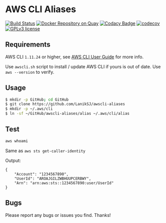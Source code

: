 # AWS CLI Aliases
[![Build Status](https://travis-ci.com/LanikSJ/awscli-aliases.svg?branch=master)](https://travis-ci.com/LanikSJ/awscli-aliases) [![Docker Repository on Quay](https://quay.io/repository/laniksj/awscli-aliases/status "Docker Repository on Quay")](https://quay.io/repository/laniksj/awscli-aliases) [![Codacy Badge](https://api.codacy.com/project/badge/Grade/8d6dd836703e4f37a636c7086fedf619)](https://www.codacy.com/app/LanikSJ/awscli-aliases?utm_source=github.com&amp;utm_medium=referral&amp;utm_content=LanikSJ/awscli-aliases&amp;utm_campaign=Badge_Grade)  [![codecov](https://codecov.io/gh/LanikSJ/awscli-aliases/branch/master/graph/badge.svg)](https://codecov.io/gh/LanikSJ/awscli-aliases) [![GPLv3 license](https://img.shields.io/badge/License-GPLv3-blue.svg)](http://perso.crans.org/besson/LICENSE.html)

## Requirements

AWS CLI ``1.11.24`` or higher, see
[AWS CLI User Guide](http://docs.aws.amazon.com/cli/latest/userguide/installing.html) for more info.

Use ``awscli.sh`` script to install / update AWS CLI if yours is out of date. Use ``aws --version`` to verify.

## Usage

```bash
$ mkdir -p GitHub; cd GitHub
$ git clone https://github.com/LanikSJ/awscli-aliases
$ mkdir -p ~/.aws/cli
$ ln -sf ~/GitHub/awscli-aliases/alias ~/.aws/cli/alias
```
## Test

```bash
aws whoami
```
Same as ``aws sts get-caller-identity``

Output:

```
{
    "Account": "1234567890",
    "UserId": "AROAJGILZWBHUUPCERBWY",
    "Arn": "arn:aws:sts::1234567890:user/UserId"
}
```
## Bugs

Please report any bugs or issues you find. Thanks!
